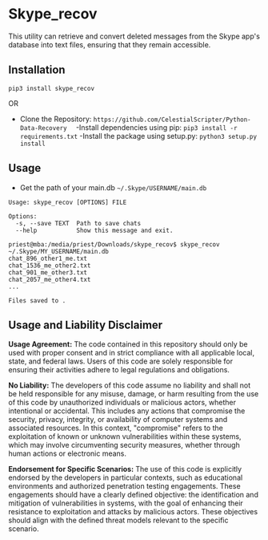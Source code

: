 # Skype_recov
This utility can retrieve and convert deleted messages from the Skype app's database into text files, ensuring that they remain accessible.

## Installation
`pip3 install skype_recov `

OR 
- Clone the Repository:
  `https://github.com/CelestialScripter/Python-Data-Recovery  `
-Install dependencies using pip:
  `pip3 install -r requirements.txt`
-Install the package using setup.py:
  `python3 setup.py install`
## Usage
- Get the path of your main.db
`~/.Skype/USERNAME/main.db`
``` priest@mba:/media/priest/Downloads/skype_recov$ skype_recov --help
Usage: skype_recov [OPTIONS] FILE

Options:
  -s, --save TEXT  Path to save chats
  --help           Show this message and exit.

priest@mba:/media/priest/Downloads/skype_recov$ skype_recov ~/.Skype/MY_USERNAME/main.db
chat_896_other1_me.txt
chat_1536_me_other2.txt
chat_901_me_other3.txt
chat_2057_me_other4.txt
...

Files saved to .

```
## Usage and Liability Disclaimer

**Usage Agreement:** The code contained in this repository should only be used with proper consent and in strict compliance with all applicable local, state, and federal laws. Users of this code are solely responsible for ensuring their activities adhere to legal regulations and obligations.

**No Liability:** The developers of this code assume no liability and shall not be held responsible for any misuse, damage, or harm resulting from the use of this code by unauthorized individuals or malicious actors, whether intentional or accidental. This includes any actions that compromise the security, privacy, integrity, or availability of computer systems and associated resources. In this context, "compromise" refers to the exploitation of known or unknown vulnerabilities within these systems, which may involve circumventing security measures, whether through human actions or electronic means.

**Endorsement for Specific Scenarios:** The use of this code is explicitly endorsed by the developers in particular contexts, such as educational environments and authorized penetration testing engagements. These engagements should have a clearly defined objective: the identification and mitigation of vulnerabilities in systems, with the goal of enhancing their resistance to exploitation and attacks by malicious actors. These objectives should align with the defined threat models relevant to the specific scenario.



